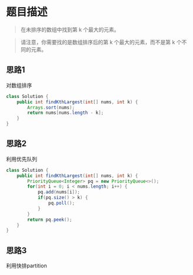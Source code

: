# 题目描述
> 在未排序的数组中找到第 k 个最大的元素。

> 请注意，你需要找的是数组排序后的第 k 个最大的元素，而不是第 k 个不同的元素。

## 思路1
对数组排序

```java
class Solution {
    public int findKthLargest(int[] nums, int k) {
        Arrays.sort(nums);
        return nums[nums.length - k];
    }
}
```

## 思路2
利用优先队列

```java
class Solution {
    public int findKthLargest(int[] nums, int k) {
        PriorityQueue<Integer> pq = new PriorityQueue<>();
        for(int i = 0; i < nums.length; i++) {
            pq.add(nums[i]);
            if(pq.size() > k) {
                pq.poll();
            }
        }
        return pq.peek();
    }
}
```

## 思路3
利用快排partition

```java

```